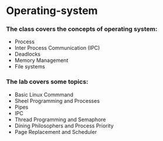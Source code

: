 # Operating-system
### The class covers the concepts of operating system:
* Process
* Inter Process Communication (IPC)
* Deadlocks
* Memory Management
* File systems
### The lab covers some topics:
* Basic Linux Commmand
* Sheel Programming and Processes
* Pipes
* IPC
* Thread Programming and Semaphore
* Dining Philosophers and Process Priority
* Page Replacement and Scheduler

